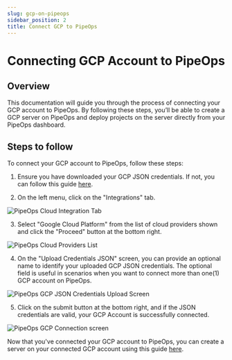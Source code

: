 ```yaml
---
slug: gcp-on-pipeops
sidebar_position: 2
title: Connect GCP to PipeOps
---
```


# Connecting GCP Account to PipeOps

## Overview

This documentation will guide you through the process of connecting your GCP account to PipeOps. By following these steps, you’ll be able to create a GCP server on PipeOps and deploy projects on the server directly from your PipeOps dashboard.


## Steps to follow

To connect your GCP account to PipeOps, follow these steps:

1. Ensure you have downloaded your GCP JSON credentials. If not, you can follow this guide [here](/docs/how-to-guides/tutorials/generate-gcp-json-credentials).

2. On the left menu, click on the "Integrations" tab.

![PipeOps Cloud Integration Tab](https://pub-950943fa1bc54978bed46ef104f9d81a.r2.dev/PipeOpsCloudIntegrationTab.png)

3. Select "Google Cloud Platform" from the list of cloud providers shown and click the "Proceed" button at the bottom right.

![PipeOps Cloud Providers List](https://pub-950943fa1bc54978bed46ef104f9d81a.r2.dev/PipeOpsConnectCloudProviderList.png)


4. On the "Upload Credentials JSON" screen, you can provide an optional name to identify your uploaded GCP JSON credentials. The optional field is useful in scenarios when you want to connect more than one(1) GCP account on PipeOps.

![PipeOps GCP JSON Credentials Upload Screen](https://pub-950943fa1bc54978bed46ef104f9d81a.r2.dev/PipeOpsGCPJSONCredentialsFilled.png)

5. Click on the submit button at the bottom right, and if the JSON credentials are valid, your GCP Account is successfully connected.

![PipeOps GCP Connection screen](https://pub-950943fa1bc54978bed46ef104f9d81a.r2.dev/PipeOpsGCPCredentialsUploaded.png)

Now that you've connected your GCP account to PipeOps, you can create a server on your connected GCP account using this guide [here](/docs/servers/server-provisioning).
